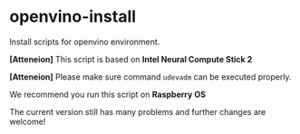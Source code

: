 # openvino-install
Install scripts for openvino environment.

**[Atteneion]** This script is based on **Intel Neural Compute Stick 2**

**[Atteneion]** Please make sure command `udevadm` can be executed properly.

We recommend you run this script on **Raspberry OS**

The current version still has many problems and further changes are welcome!
